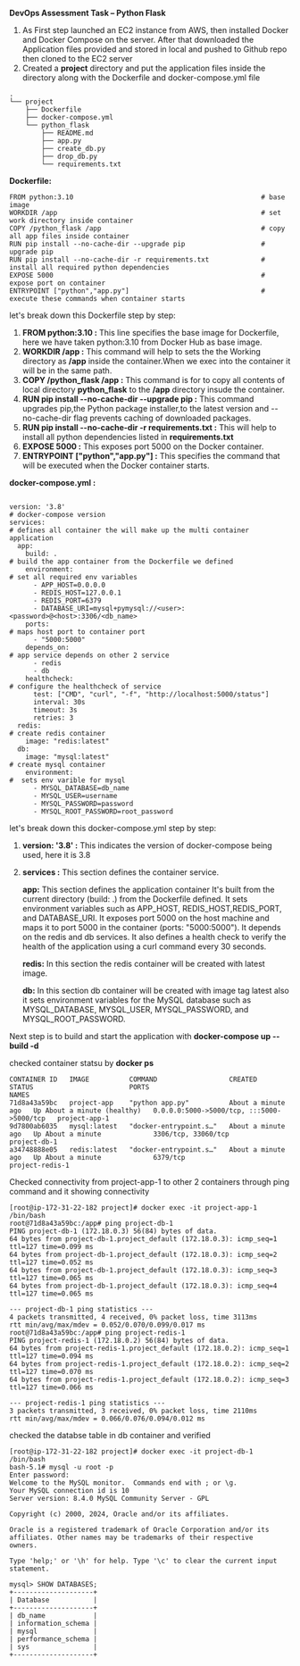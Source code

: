 **DevOps Assessment Task – Python Flask**

1. As First step launched an EC2 instance from AWS, then installed Docker and Docker Compose on the server. After that downloaded the Application files provided and stored in local and pushed to Github repo then cloned to the EC2 server
2. Created a **project** directory and put the application files inside the directory along with the Dockerfile and docker-compose.yml file
```
.
└── project
    ├── Dockerfile
    ├── docker-compose.yml
    └── python_flask
        ├── README.md
        ├── app.py
        ├── create_db.py
        ├── drop_db.py
        └── requirements.txt
```
**Dockerfile:**
```
FROM python:3.10                                               # base image
WORKDIR /app                                                   # set work directory inside container
COPY /python_flask /app                                        # copy all app files inside container
RUN pip install --no-cache-dir --upgrade pip                   # upgrade pip 
RUN pip install --no-cache-dir -r requirements.txt             # install all required python dependencies
EXPOSE 5000                                                    # expose port on container
ENTRYPOINT ["python","app.py"]                                 # execute these commands when container starts
```
let's break down this Dockerfile step by step:

1. **FROM python:3.10 :** This line specifies the base image for Dockerfile, here we have taken python:3.10 from Docker Hub as base image.
2. **WORKDIR /app :** This command will help to sets the the Working directory as **/app** inside the container.When we exec into the container it will be in the same path.
3. **COPY /python_flask /app :** This command is for to copy all contents of local directory **python_flask** to the **/app** directory insude the container.
4. **RUN pip install --no-cache-dir --upgrade pip :** This command upgrades pip,the Python package installer,to the latest version and --no-cache-dir flag prevents caching of downloaded packages.
5. **RUN pip install --no-cache-dir -r requirements.txt :** This will help to install all python dependencies listed in **requirements.txt**
6. **EXPOSE 5000 :** This exposes port 5000 on the Docker container.
7. **ENTRYPOINT ["python","app.py"] :** This specifies the command that will be executed when the Docker container starts.

**docker-compose.yml :**
```

version: '3.8'                                                              # docker-compose version
services:                                                                   # defines all container the will make up the multi container application
  app:
    build: .                                                                # build the app container from the Dockerfile we defined
    environment:                                                            # set all required env variables
      - APP_HOST=0.0.0.0
      - REDIS_HOST=127.0.0.1
      - REDIS_PORT=6379
      - DATABASE_URI=mysql+pymysql://<user>:<password>@<host>:3306/<db_name>
    ports:                                                                  # maps host port to container port
      - "5000:5000"
    depends_on:                                                             # app service depends on other 2 service
      - redis
      - db
    healthcheck:                                                            # configure the healthcheck of service
      test: ["CMD", "curl", "-f", "http://localhost:5000/status"]
      interval: 30s
      timeout: 3s
      retries: 3
  redis:                                                                    # create redis container
    image: "redis:latest"
  db:
    image: "mysql:latest"                                                   # create mysql container
    environment:                                                            #  sets env varible for mysql
      - MYSQL_DATABASE=db_name
      - MYSQL_USER=username
      - MYSQL_PASSWORD=password
      - MYSQL_ROOT_PASSWORD=root_password
```
let's break down this docker-compose.yml step by step:

1. **version: '3.8' :** This indicates the version of docker-compose being used, here it is 3.8
2. **services :** This section defines the container service.

    **app:** This section defines the application container  It's built from the current directory (build: .) from the Dockerfile defined. It sets environment variables 
             such as APP_HOST, REDIS_HOST,REDIS_PORT, and DATABASE_URI. It exposes port 5000 on the host machine and maps it to port 5000 in the container (ports: 
             "5000:5000"). 
             It depends on the redis and db services. It also defines a health check to verify the health of the application using a curl command every 30 seconds.

    **redis:** In this section the redis container will be created with latest image.

    **db:** In this section db container will be created with image tag latest also it sets environment variables for the MySQL database such as MYSQL_DATABASE, MYSQL_USER, 
            MYSQL_PASSWORD, and MYSQL_ROOT_PASSWORD.

Next step is to build and start the application with 
   **docker-compose up --build -d**

checked container statsu by **docker ps**

```
CONTAINER ID   IMAGE          COMMAND                  CREATED              STATUS                        PORTS                                       NAMES
71d8a43a59bc   project-app    "python app.py"          About a minute ago   Up About a minute (healthy)   0.0.0.0:5000->5000/tcp, :::5000->5000/tcp   project-app-1
9d7800ab6035   mysql:latest   "docker-entrypoint.s…"   About a minute ago   Up About a minute             3306/tcp, 33060/tcp                         project-db-1
a34748888e05   redis:latest   "docker-entrypoint.s…"   About a minute ago   Up About a minute             6379/tcp                                    project-redis-1
```
Checked connectivity from project-app-1 to other 2 containers through ping command and it showing connectivity
```
[root@ip-172-31-22-182 project]# docker exec -it project-app-1 /bin/bash
root@71d8a43a59bc:/app# ping project-db-1
PING project-db-1 (172.18.0.3) 56(84) bytes of data.
64 bytes from project-db-1.project_default (172.18.0.3): icmp_seq=1 ttl=127 time=0.099 ms
64 bytes from project-db-1.project_default (172.18.0.3): icmp_seq=2 ttl=127 time=0.052 ms
64 bytes from project-db-1.project_default (172.18.0.3): icmp_seq=3 ttl=127 time=0.065 ms
64 bytes from project-db-1.project_default (172.18.0.3): icmp_seq=4 ttl=127 time=0.065 ms

--- project-db-1 ping statistics ---
4 packets transmitted, 4 received, 0% packet loss, time 3113ms
rtt min/avg/max/mdev = 0.052/0.070/0.099/0.017 ms
root@71d8a43a59bc:/app# ping project-redis-1
PING project-redis-1 (172.18.0.2) 56(84) bytes of data.
64 bytes from project-redis-1.project_default (172.18.0.2): icmp_seq=1 ttl=127 time=0.094 ms
64 bytes from project-redis-1.project_default (172.18.0.2): icmp_seq=2 ttl=127 time=0.070 ms
64 bytes from project-redis-1.project_default (172.18.0.2): icmp_seq=3 ttl=127 time=0.066 ms

--- project-redis-1 ping statistics ---
3 packets transmitted, 3 received, 0% packet loss, time 2110ms
rtt min/avg/max/mdev = 0.066/0.076/0.094/0.012 ms

```

checked the databse table in db container and verified
```
[root@ip-172-31-22-182 project]# docker exec -it project-db-1 /bin/bash
bash-5.1# mysql -u root -p
Enter password: 
Welcome to the MySQL monitor.  Commands end with ; or \g.
Your MySQL connection id is 10
Server version: 8.4.0 MySQL Community Server - GPL

Copyright (c) 2000, 2024, Oracle and/or its affiliates.

Oracle is a registered trademark of Oracle Corporation and/or its
affiliates. Other names may be trademarks of their respective
owners.

Type 'help;' or '\h' for help. Type '\c' to clear the current input statement.

mysql> SHOW DATABASES;
+--------------------+
| Database           |
+--------------------+
| db_name            |
| information_schema |
| mysql              |
| performance_schema |
| sys                |
+--------------------+
```




 

